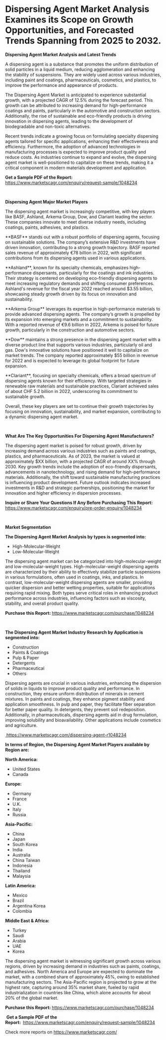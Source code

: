 <p><h1>Dispersing Agent Market Analysis Examines its Scope on Growth Opportunities, and Forecasted Trends Spanning from 2025 to 2032.</h1></p><p><strong>Dispersing Agent Market Analysis and Latest Trends</strong></p>
<p><p>A dispersing agent is a substance that promotes the uniform distribution of solid particles in a liquid medium, reducing agglomeration and enhancing the stability of suspensions. They are widely used across various industries, including paint and coatings, pharmaceuticals, cosmetics, and plastics, to improve the performance and appearance of products.</p><p>The Dispersing Agent Market is anticipated to experience substantial growth, with a projected CAGR of 12.5% during the forecast period. This growth can be attributed to increasing demand for high-performance coatings and paints, particularly in the automotive and construction sectors. Additionally, the rise of sustainable and eco-friendly products is driving innovation in dispersing agents, leading to the development of biodegradable and non-toxic alternatives.</p><p>Recent trends indicate a growing focus on formulating specialty dispersing agents tailored for specific applications, enhancing their effectiveness and efficiency. Furthermore, the adoption of advanced technologies in manufacturing processes is expected to improve product quality and reduce costs. As industries continue to expand and evolve, the dispersing agent market is well-positioned to capitalize on these trends, making it a critical component in modern materials development and application.</p></p>
<p><strong>Get a Sample PDF of the Report:&nbsp;</strong> <a href="https://www.marketscagr.com/enquiry/request-sample/1048234?utm_campaign=3506&utm_medium=2&utm_source=Github&utm_content=ia&utm_term=01042025&utm_id=dispersing-agent">https://www.marketscagr.com/enquiry/request-sample/1048234</a></p>
<p>&nbsp;</p>
<p><strong>Dispersing Agent Major Market Players</strong></p>
<p><p>The dispersing agent market is increasingly competitive, with key players like BASF, Ashland, Arkema Group, Dow, and Clariant leading the sector. These companies innovate to meet diverse industry needs, including coatings, paints, adhesives, and plastics.</p><p>**BASF** stands out with a robust portfolio of dispersing agents, focusing on sustainable solutions. The company’s extensive R&D investments have driven innovation, contributing to a strong growth trajectory. BASF reported sales revenue of approximately €78 billion in 2022, with significant contributions from its dispersing agents used in various applications.</p><p>**Ashland**, known for its specialty chemicals, emphasizes high-performance dispersants, particularly for the coatings and ink industries. Their strategy is centered on developing eco-friendly dispersing agents to meet increasing regulatory demands and shifting consumer preferences. Ashland's revenue for the fiscal year 2022 reached around $3.55 billion, showcasing steady growth driven by its focus on innovation and sustainability.</p><p>**Arkema Group** leverages its expertise in high-performance materials to provide advanced dispersing agents. The company’s growth is propelled by its expansion into emerging markets and a commitment to sustainability. With a reported revenue of €9.6 billion in 2022, Arkema is poised for future growth, particularly in the construction and automotive sectors.</p><p>**Dow** maintains a strong presence in the dispersing agent market with a diverse product line that supports various industries, particularly oil and gas. Dow's innovative solutions have positioned it well to capitalize on market trends. The company reported approximately $55 billion in revenue for 2022 and is expected to leverage its global footprint for future expansion.</p><p>**Clariant**, focusing on specialty chemicals, offers a broad spectrum of dispersing agents known for their efficiency. With targeted strategies in renewable raw materials and sustainable practices, Clariant achieved sales of about CHF 5.2 billion in 2022, underscoring its commitment to sustainable growth.</p><p>Overall, these key players are set to continue their growth trajectories by focusing on innovation, sustainability, and market expansion, contributing to a dynamic dispersing agent market.</p></p>
<p>&nbsp;</p>
<p><strong>What Are The Key Opportunities For Dispersing Agent Manufacturers?</strong></p>
<p><p>The dispersing agent market is poised for robust growth, driven by increasing demand across various industries such as paints and coatings, plastics, and pharmaceuticals. As of 2023, the market is valued at approximately $XX billion, with a projected CAGR of around XX% through 2030. Key growth trends include the adoption of eco-friendly dispersants, advancements in nanotechnology, and rising demand for high-performance materials. Additionally, the shift toward sustainable manufacturing practices is influencing product development. Future outlook indicates increased investments in R&D and strategic partnerships, positioning the market for innovation and higher efficiency in dispersion processes.</p></p>
<p><strong>Inquire or Share Your Questions If Any Before Purchasing This Report:</strong> <a href="https://www.marketscagr.com/enquiry/pre-order-enquiry/1048234?utm_campaign=3506&utm_medium=2&utm_source=Github&utm_content=ia&utm_term=01042025&utm_id=dispersing-agent">https://www.marketscagr.com/enquiry/pre-order-enquiry/1048234</a></p>
<p>&nbsp;</p>
<p><strong>Market Segmentation</strong></p>
<p><strong>The Dispersing Agent Market Analysis by types is segmented into:</strong></p>
<p><ul><li>High-Molecular-Weight</li><li>Low-Molecular-Weight</li></ul></p>
<p><p>The dispersing agent market can be categorized into high-molecular-weight and low-molecular-weight types. High-molecular-weight dispersing agents are characterized by their ability to effectively stabilize particle suspensions in various formulations, often used in coatings, inks, and plastics. In contrast, low-molecular-weight dispersing agents are smaller, providing quicker dispersion and better wetting properties, suitable for applications requiring rapid mixing. Both types serve critical roles in enhancing product performance across industries, influencing factors such as viscosity, stability, and overall product quality.</p></p>
<p><strong>Purchase this Report:&nbsp;</strong><a href="https://www.marketscagr.com/purchase/1048234?utm_campaign=3506&utm_medium=2&utm_source=Github&utm_content=ia&utm_term=01042025&utm_id=dispersing-agent">https://www.marketscagr.com/purchase/1048234</a></p>
<p>&nbsp;</p>
<p><strong>The Dispersing Agent Market Industry Research by Application is segmented into:</strong></p>
<p><ul><li>Construction</li><li>Paints & Coatings</li><li>Pulp & Paper</li><li>Detergents</li><li>Pharmaceutical</li><li>Others</li></ul></p>
<p><p>Dispersing agents are crucial in various industries, enhancing the dispersion of solids in liquids to improve product quality and performance. In construction, they ensure uniform distribution of minerals in cement mixtures. In paints and coatings, they enhance pigment stability and application smoothness. In pulp and paper, they facilitate fiber separation for better paper quality. In detergents, they prevent soil redeposition. Additionally, in pharmaceuticals, dispersing agents aid in drug formulation, improving solubility and bioavailability. Other applications include cosmetics and agriculture.</p></p>
<p><a href="https://www.marketscagr.com/dispersing-agent-r1048234?utm_campaign=3506&utm_medium=2&utm_source=Github&utm_content=ia&utm_term=01042025&utm_id=dispersing-agent">&nbsp;https://www.marketscagr.com/dispersing-agent-r1048234</a></p>
<p><strong>In terms of Region, the Dispersing Agent Market Players available by Region are:</strong></p>
<p>
    <p> <strong> North America: </strong>
        <ul>
            <li>United States</li>
            <li>Canada</li>
        </ul>
        </p> 
    <p> <strong> Europe: </strong>
        <ul>
            <li>Germany</li>
            <li>France</li>
            <li>U.K.</li>
            <li>Italy</li>
            <li>Russia</li>
        </ul>
        </p> 
    <p> <strong> Asia-Pacific: </strong>
        <ul>
            <li>China</li>
            <li>Japan</li>
            <li>South Korea</li>
            <li>India</li>
            <li>Australia</li>
            <li>China Taiwan</li>
            <li>Indonesia</li>
            <li>Thailand</li>
            <li>Malaysia</li>
        </ul>
        </p> 
    <p> <strong> Latin America: </strong>
        <ul>
            <li>Mexico</li>
            <li>Brazil</li>
            <li>Argentina Korea</li>
            <li>Colombia</li>
        </ul>
        </p> 
    <p> <strong> Middle East & Africa: </strong>
        <ul>
            <li>Turkey</li>
            <li>Saudi</li>
            <li>Arabia</li>
            <li>UAE</li>
            <li>Korea</li>
        </ul>
    </p>
    </p>
<p><p>The dispersing agent market is witnessing significant growth across various regions, driven by increasing demand in industries such as paints, coatings, and adhesives. North America and Europe are expected to dominate the market, with a combined share of approximately 45%, owing to established manufacturing sectors. The Asia-Pacific region is projected to grow at the highest rate, capturing around 35% market share, fueled by rapid industrialization in countries like China, which alone accounts for about 20% of the global market.</p></p>
<p><strong>Purchase this Report: </strong><a href="https://www.marketscagr.com/purchase/1048234?utm_campaign=3506&utm_medium=2&utm_source=Github&utm_content=ia&utm_term=01042025&utm_id=dispersing-agent">https://www.marketscagr.com/purchase/1048234</a></p>
<p>&nbsp;<strong>Get a Sample PDF of the Report:&nbsp;&nbsp;</strong><a href="https://www.marketscagr.com/enquiry/request-sample/1048234?utm_campaign=3506&utm_medium=2&utm_source=Github&utm_content=ia&utm_term=01042025&utm_id=dispersing-agent">https://www.marketscagr.com/enquiry/request-sample/1048234</a></p>
<p><strong></strong></p>
<p>Check more reports on <a href="https://www.marketscagr.com/?utm_campaign=3506&utm_medium=2&utm_source=Github&utm_content=ia&utm_term=01042025&utm_id=dispersing-agent">https://www.marketscagr.com/</a></p>